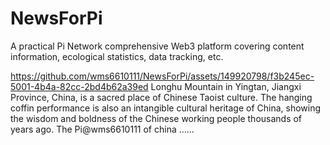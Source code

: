 # NewsForPi
A practical Pi Network comprehensive Web3 platform covering content information, ecological statistics, data tracking, etc. 


https://github.com/wms6610111/NewsForPi/assets/149920798/f3b245ec-5001-4b4a-82cc-2bd4b62a39ed
Longhu Mountain in Yingtan, Jiangxi Province, China, is a sacred place of Chinese Taoist culture. The hanging coffin performance is also an intangible cultural heritage of China, showing the wisdom and boldness of the Chinese working people thousands of years ago.
The Pi@wms6610111 of china
......
